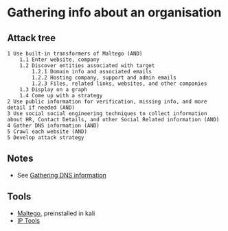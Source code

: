 # Gathering info about an organisation

## Attack tree

```text
1 Use built-in transformers of Maltego (AND)
    1.1 Enter website, company
    1.2 Discover entities associated with target
        1.2.1 Domain info and associated emails
        1.2.2 Hosting company, support and admin emails
        1.2.3 Files, related links, websites, and other companies
    1.3 Display on a graph
    1.4 Come up with a strategy
2 Use public information for verification, missing info, and more detail if needed (AND)
3 Use social social engineering techniques to collect information about HR, Contact Details, and other Social Related information (AND)
4 Gather DNS information (AND)
5 Crawl each website (AND)
5 Develop attack strategy
```
## Notes

* See [Gathering DNS information](dns.md)

## Tools

* [Maltego](https://www.maltego.com), preinstalled in kali
* [IP Tools](https://hackertarget.com/ip-tools/)
